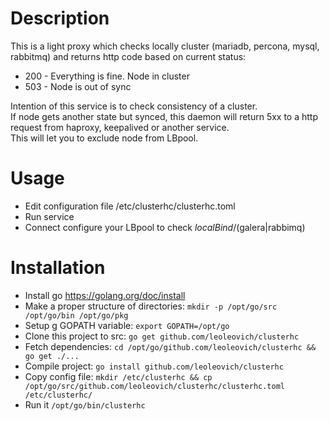 # Description

This is a light proxy which checks locally cluster (mariadb, percona, mysql, rabbitmq) and returns http code based on current status:
- 200 - Everything is fine. Node in cluster
- 503 - Node is out of sync

Intention of this service is to check consistency of a cluster.  
If node gets another state but synced, this daemon will return 5xx to a http request from haproxy, keepalived or another service.  
This will let you to exclude node from LBpool.   

# Usage

- Edit configuration file /etc/clusterhc/clusterhc.toml  
- Run service
- Connect configure your LBpool to check *localBind*/(galera|rabbimq)

# Installation

- Install go https://golang.org/doc/install
- Make a proper structure of directories: ```mkdir -p /opt/go/src /opt/go/bin /opt/go/pkg```
- Setup g GOPATH variable: ```export GOPATH=/opt/go```
- Clone this project to src: ```go get github.com/leoleovich/clusterhc```
- Fetch dependencies: ```cd /opt/go/github.com/leoleovich/clusterhc && go get ./...```
- Compile project: ```go install github.com/leoleovich/clusterhc```
- Copy config file: ```mkdir /etc/clusterhc && cp /opt/go/src/github.com/leoleovich/clusterhc/clusterhc.toml /etc/clusterhc/```
- Run it ```/opt/go/bin/clusterhc```
